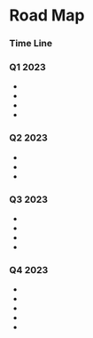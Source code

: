 # Road Map

### Time Line



### Q1 2023

* 
* 
* 
* 

### Q2 2023

* 
* 
* 

### Q3 2023

* 
* 
* 
* 

### Q4 2023

* 
* 
* 
* 
* 

